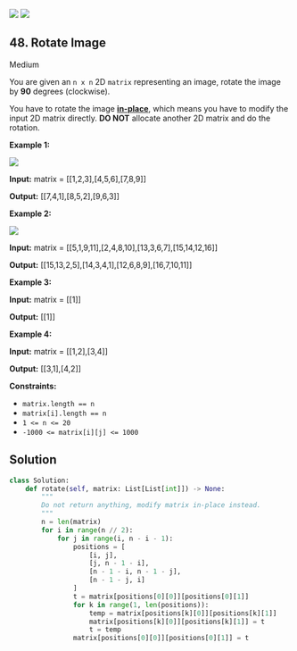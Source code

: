 [![](https://img.shields.io/github/stars/LeetCode-in-Python/LeetCode-in-Python?label=Stars&style=flat-square)](https://github.com/LeetCode-in-Python/LeetCode-in-Python)
[![](https://img.shields.io/github/forks/LeetCode-in-Python/LeetCode-in-Python?label=Fork%20me%20on%20GitHub%20&style=flat-square)](https://github.com/LeetCode-in-Python/LeetCode-in-Python/fork)

## 48\. Rotate Image

Medium

You are given an `n x n` 2D `matrix` representing an image, rotate the image by **90** degrees (clockwise).

You have to rotate the image [**in-place**](https://en.wikipedia.org/wiki/In-place_algorithm), which means you have to modify the input 2D matrix directly. **DO NOT** allocate another 2D matrix and do the rotation.

**Example 1:**

![](https://assets.leetcode.com/uploads/2020/08/28/mat1.jpg)

**Input:** matrix = \[\[1,2,3],[4,5,6],[7,8,9]]

**Output:** [[7,4,1],[8,5,2],[9,6,3]] 

**Example 2:**

![](https://assets.leetcode.com/uploads/2020/08/28/mat2.jpg)

**Input:** matrix = \[\[5,1,9,11],[2,4,8,10],[13,3,6,7],[15,14,12,16]]

**Output:** [[15,13,2,5],[14,3,4,1],[12,6,8,9],[16,7,10,11]] 

**Example 3:**

**Input:** matrix = \[\[1]]

**Output:** [[1]] 

**Example 4:**

**Input:** matrix = \[\[1,2],[3,4]]

**Output:** [[3,1],[4,2]] 

**Constraints:**

*   `matrix.length == n`
*   `matrix[i].length == n`
*   `1 <= n <= 20`
*   `-1000 <= matrix[i][j] <= 1000`



## Solution

```python
class Solution:
    def rotate(self, matrix: List[List[int]]) -> None:
        """
        Do not return anything, modify matrix in-place instead.
        """
        n = len(matrix)
        for i in range(n // 2):
            for j in range(i, n - i - 1):
                positions = [
                    [i, j],
                    [j, n - 1 - i],
                    [n - 1 - i, n - 1 - j],
                    [n - 1 - j, i]
                ]
                t = matrix[positions[0][0]][positions[0][1]]
                for k in range(1, len(positions)):
                    temp = matrix[positions[k][0]][positions[k][1]]
                    matrix[positions[k][0]][positions[k][1]] = t
                    t = temp
                matrix[positions[0][0]][positions[0][1]] = t
```